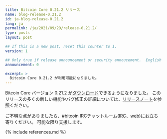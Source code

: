 ```yaml
---
title: Bitcoin Core 0.21.2 リリース
name: blog-release-0.21.2
id: ja-blog-release-0.21.2
lang: ja
permalink: /ja/2021/09/29/release-0.21.2/
type: posts
layout: post

## If this is a new post, reset this counter to 1.
version: 1

## Only true if release announcement or security annoucement.  English posts only
announcement: 0

excerpt: >
  Bitcoin Core 0.21.2 が利用可能になりました。
---
```

Bitcoin Core バージョン 0.21.2 が[ダウンロード][download page]できるようになりました。
このリリースの多くの新しい機能やバグ修正の詳細については、[リリースノート][release notes]を参照ください。

ご不明な点がありましたら、#bitcoin IRCチャットルーム([IRC][irc]、[web][web irc])にお立ち寄りください。
可能な限り支援します。

[release notes]: /ja/releases/0.21.2/
[IRC]: irc://irc.libera.chat/bitcoin
[web irc]: https://web.libera.chat/#bitcoin
[download page]: /ja/download

{% include references.md %}